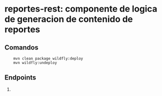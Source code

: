 reportes-rest: componente de logica de generacion de contenido de reportes
========================

Comandos
-------------------------

        mvn clean package wildfly:deploy
        mvn wildfly:undeploy

Endpoints
-------------------------

1.

